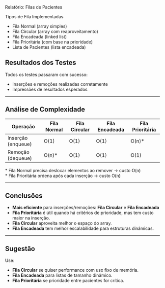  Relatório: Filas de Pacientes

 Tipos de Fila Implementadas

- Fila Normal (array simples)
- Fila Circular (array com reaproveitamento)
- Fila Encadeada (linked list)
- Fila Prioritária (com base na prioridade)
- Lista de Pacientes (lista encadeada)

## Resultados dos Testes

Todos os testes passaram com sucesso:

- Inserções e remoções realizadas corretamente
- Impressões de resultados esperados

---

## Análise de Complexidade

| Operação           | Fila Normal | Fila Circular | Fila Encadeada | Fila Prioritária |
|--------------------|-------------|---------------|----------------|------------------|
| Inserção (enqueue) | O(1)        | O(1)          | O(1)           | O(n)*            |
| Remoção (dequeue)  | O(n)*       | O(1)          | O(1)           | O(1)             |

\* Fila Normal precisa deslocar elementos ao remover → custo O(n)  
\* Fila Prioritária ordena após cada inserção → custo O(n)

---

## Conclusões

- **Mais eficiente** para inserções/remoções: **Fila Circular** e **Fila Encadeada**
- **Fila Prioritária** é útil quando há critérios de prioridade, mas tem custo maior na inserção.
- **Fila Circular** aproveita melhor o espaço do array.
- **Fila Encadeada** tem melhor escalabilidade para estruturas dinâmicas.

---

## Sugestão

Use:
- **Fila Circular** se quiser performance com uso fixo de memória.
- **Fila Encadeada** para listas de tamanho dinâmico.
- **Fila Prioritária** se prioridade entre pacientes for crítica.

